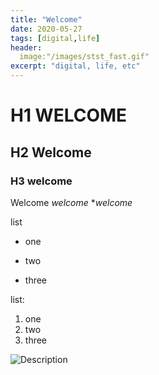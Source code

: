 ```yaml
---
title: "Welcome"
date: 2020-05-27
tags: [digital,life]
header:
  image:"/images/stst_fast.gif"
excerpt: "digital, life, etc"
---
```



# H1 WELCOME
## H2 Welcome
### H3 welcome

Welcome *welcome* **welcome*

list
* one
+ two
- three

list:
1. one
2. two
3. three

<img src="{{ site.url }}{{ site.baseurl }} /images/aboutimage.jpg" alt="Description">